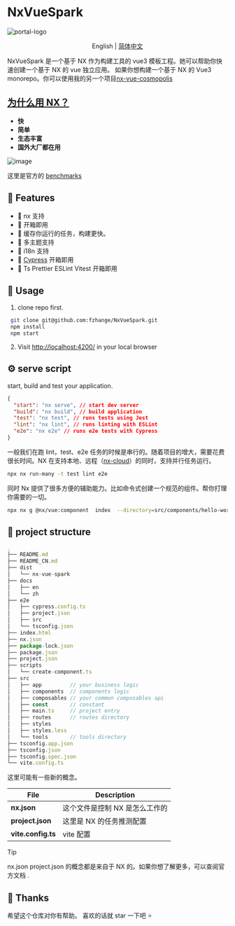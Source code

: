 # NxVueSpark

![portal-logo](https://s1.imagehub.cc/images/2024/03/13/9a73d8333d97ee2a760e2680dce92c0d.png)

<div>
  <p align="center">
    English | <a href="./README_CN.md">简体中文</a>
  </p>
</div>

NxVueSpark 是一个基于 NX 作为构建工具的 vue3 模板工程。她可以帮助你快速创建一个基于 NX 的 vue 独立应用。
如果你想构建一个基于 NX 的 Vue3 monorepo。你可以使用我的另一个项目[nx-vue-cosmopolis](https://github.com/fzhange/nx-vue-cosmopolis)

## [为什么用 NX？](./docs/zh/why.md)

- **快**
- **简单**
- **生态丰富**
- **国外大厂都在用**

![image](https://nx.dev/documentation/shared/images/benchmarks/ts-benchmark.gif)

这里是官方的 [benchmarks](https://nx.dev/showcase/benchmarks)

## 🚀 Features

- 💪 nx 支持
- 💪 开箱即用
- 💪 缓存你运行的任务，构建更快。
- 💪 多主题支持
- 💪 i18n 支持
- 💪 [Cypress](https://www.cypress.io/) 开箱即用
- 💪 Ts Prettier ESLint Vitest 开箱即用

## 🦄 Usage

1. clone repo first.

```bash
 git clone git@github.com:fzhange/NxVueSpark.git
 npm install
 npm start
```

2. Visit <http://localhost:4200/> in your local browser

## ⚙ serve script

start, build and test your application.

```json
{
  "start": "nx serve", // start dev server
  "build": "nx build", // build application
  "test": "nx test", // runs tests using Jest
  "lint": "nx lint", // runs linting with ESLint
  "e2e": "nx e2e" // runs e2e tests with Cypress
}
```

一般我们在跑 lint，test、e2e 任务的时候是串行的。随着项目的增大，需要花费很长时间。NX 在支持本地、远程（[nx-cloud](https://nx.app/)）的同时，支持并行任务运行。

```bash
npx nx run-many -t test lint e2e
```

同时 Nx 提供了很多方便的辅助能力。比如命令式创建一个规范的组件。帮你打理你需要的一切。

```bash
npx nx g @nx/vue:component  index  --directory=src/components/hello-world
```

## 🌲 project structure

```ts
.
├── README.md
├── README_CN.md
├── dist
│   └── nx-vue-spark
├── docs
│   ├── en
│   └── zh
├── e2e
│   ├── cypress.config.ts
│   ├── project.json
│   ├── src
│   └── tsconfig.json
├── index.html
├── nx.json
├── package-lock.json
├── package.json
├── project.json
├── scripts
│   └── create-component.ts
├── src
│   ├── app         // your business logic
│   ├── components  // components logic
│   ├── composables // your common composables api
│   ├── const       // constant
│   ├── main.ts     // project entry
│   ├── routes      // routes directory
│   ├── styles
│   ├── styles.less
│   └── tools       // tools directory
├── tsconfig.app.json
├── tsconfig.json
├── tsconfig.spec.json
└── vite.config.ts
```

这里可能有一些新的概念。

| **File**           | **Description**                |
| ------------------ | ------------------------------ |
| **nx.json**        | 这个文件是控制 NX 是怎么工作的 |
| **project.json**   | 这里是 NX 的任务推测配置       |
| **vite.config.ts** | vite 配置                      |

> [!TIP]
> nx.json project.json 的概念都是来自于 NX 的。如果你想了解更多，可以查阅官方文档 .

## 🌸 Thanks

希望这个仓库对你有帮助。
喜欢的话就 star 一下吧 ⭐️
